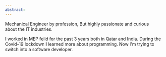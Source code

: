 ```yaml
---
abstract: 
---
```


Mechanical Engineer by profession, But highly passionate and curious about the IT industries.

I worked in MEP feild for the past 3 years both in Qatar and India.
During the Covid-19 lockdown I learned more about programming.
Now I'm trying to switch into a software developer.